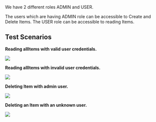 
We have 2 different roles ADMIN and USER.

The users which are having ADMIN role can be accessible to Create and Delete Items. 
The USER role can be accessible to reading Items.

Test Scenarios
--------------

<b>Reading allItems with valid user credentials.</b>

<img src="https://www.onlinetutorialspoint.com/wp-content/uploads/2018/10/Spring-Boot-In-Memory-Basic-Authentication-ReadAll-Success-min.png"/>

<b>Reading allItems with invalid user credentials.</b>

<img src="https://www.onlinetutorialspoint.com/wp-content/uploads/2018/10/Spring-Boot-In-Memory-Basic-Authentication-ReadAll-Unauthorized-min.png" />

<b> Deleting Item with admin user.</b>

<img src="https://www.onlinetutorialspoint.com/wp-content/uploads/2018/10/Spring-Boot-In-Memory-Basic-Authentication-Delete-Success-min.png" />

<b>Deleting an Item with an unknown user. </b>

<img src="https://www.onlinetutorialspoint.com/wp-content/uploads/2018/10/Spring-Boot-In-Memory-Basic-Authentication-Delete-Unauthorized-min.png" />



